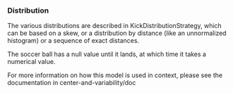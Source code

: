 ### Distribution

The various distributions are described in KickDistributionStrategy, which can be based on a skew, or a distribution by distance
(like an unnormalized histogram) or a sequence of exact distances.

The soccer ball has a null value until it lands, at which time it takes a numerical value.

For more information on how this model is used in context, please see the documentation in center-and-variability/doc
